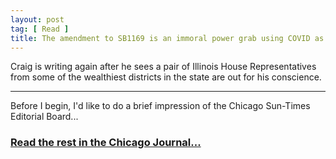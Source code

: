 ```yaml
---
layout: post
tag: [ Read ]
title: The amendment to SB1169 is an immoral power grab using COVID as convenient excuse
---
```


Craig is writing again after he sees a pair of Illinois House Representatives from some of the wealthiest districts in the state are out for his conscience.

---

Before I begin, I'd like to do a brief impression of the Chicago Sun-Times Editorial Board...<br>

<h3><a href="https://www.chicagojournal.com/opinion-the-amendment-to-sb1169-is-an-immoral-power-grab-using-covid-as-convenient-excuse/">Read the rest in the Chicago Journal...</a></h3>

<br/>
